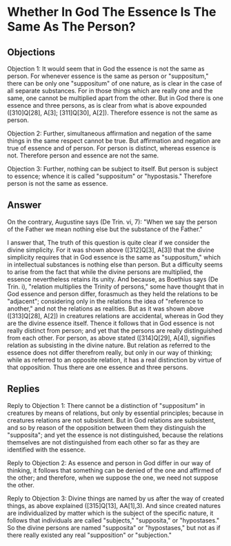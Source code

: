 # Whether In God The Essence Is The Same As The Person?

## Objections

Objection 1: It would seem that in God the essence is not the same as person. For whenever essence is the same as person or "suppositum," there can be only one "suppositum" of one nature, as is clear in the case of all separate substances. For in those things which are really one and the same, one cannot be multiplied apart from the other. But in God there is one essence and three persons, as is clear from what is above expounded ([310]Q[28], A[3]; [311]Q[30], A[2]). Therefore essence is not the same as person.

Objection 2: Further, simultaneous affirmation and negation of the same things in the same respect cannot be true. But affirmation and negation are true of essence and of person. For person is distinct, whereas essence is not. Therefore person and essence are not the same.

Objection 3: Further, nothing can be subject to itself. But person is subject to essence; whence it is called "suppositum" or "hypostasis." Therefore person is not the same as essence.

## Answer

On the contrary, Augustine says (De Trin. vi, 7): "When we say the person of the Father we mean nothing else but the substance of the Father."

I answer that, The truth of this question is quite clear if we consider the divine simplicity. For it was shown above ([312]Q[3], A[3]) that the divine simplicity requires that in God essence is the same as "suppositum," which in intellectual substances is nothing else than person. But a difficulty seems to arise from the fact that while the divine persons are multiplied, the essence nevertheless retains its unity. And because, as Boethius says (De Trin. i), "relation multiplies the Trinity of persons," some have thought that in God essence and person differ, forasmuch as they held the relations to be "adjacent"; considering only in the relations the idea of "reference to another," and not the relations as realities. But as it was shown above ([313]Q[28], A[2]) in creatures relations are accidental, whereas in God they are the divine essence itself. Thence it follows that in God essence is not really distinct from person; and yet that the persons are really distinguished from each other. For person, as above stated ([314]Q[29], A[4]), signifies relation as subsisting in the divine nature. But relation as referred to the essence does not differ therefrom really, but only in our way of thinking; while as referred to an opposite relation, it has a real distinction by virtue of that opposition. Thus there are one essence and three persons.

## Replies

Reply to Objection 1: There cannot be a distinction of "suppositum" in creatures by means of relations, but only by essential principles; because in creatures relations are not subsistent. But in God relations are subsistent, and so by reason of the opposition between them they distinguish the "supposita"; and yet the essence is not distinguished, because the relations themselves are not distinguished from each other so far as they are identified with the essence.

Reply to Objection 2: As essence and person in God differ in our way of thinking, it follows that something can be denied of the one and affirmed of the other; and therefore, when we suppose the one, we need not suppose the other.

Reply to Objection 3: Divine things are named by us after the way of created things, as above explained ([315]Q[13], AA[1],3). And since created natures are individualized by matter which is the subject of the specific nature, it follows that individuals are called "subjects," "supposita," or "hypostases." So the divine persons are named "supposita" or "hypostases," but not as if there really existed any real "supposition" or "subjection."